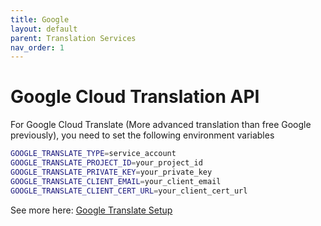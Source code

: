```yaml
---
title: Google
layout: default
parent: Translation Services
nav_order: 1
---
```


# Google Cloud Translation API

For Google Cloud Translate (More advanced translation than free Google previously), you need to set the following
environment variables

```bash
GOOGLE_TRANSLATE_TYPE=service_account
GOOGLE_TRANSLATE_PROJECT_ID=your_project_id
GOOGLE_TRANSLATE_PRIVATE_KEY=your_private_key
GOOGLE_TRANSLATE_CLIENT_EMAIL=your_client_email
GOOGLE_TRANSLATE_CLIENT_CERT_URL=your_client_cert_url
```
See more here: [Google Translate Setup](https://cloud.google.com/translate/docs/setup)
